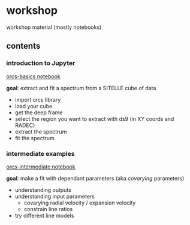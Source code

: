 # workshop
workshop material (mostly notebooks)

## contents

### introduction to Jupyter
[orcs-basics notebook](orcs-basics.ipynb)

**goal**: extract and fit a spectrum from a SITELLE cube of data

- import orcs library
- load your cube
- get the deep frame
- select the region you want to extract with ds9 (in XY coords and RADEC)
- extract the spectrum
- fit the spectrum


### intermediate examples
[orcs-intermediate notebook](orcs-intermediate.ipynb)

**goal**: make a fit with dependant parameters (aka *covarying* parameters)

- understanding outputs
- understanding input parameters
  - covarying radial velocity / expansion velocity
  - constrain line ratios
- try different line models
